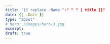 ```yaml
---
title: "{{ replace .Name "-" " " | title }}"
date: {{ .Date }}
type: "about"
# hero: /images/hero-3.jpg
excerpt:
draft: true
---
```

